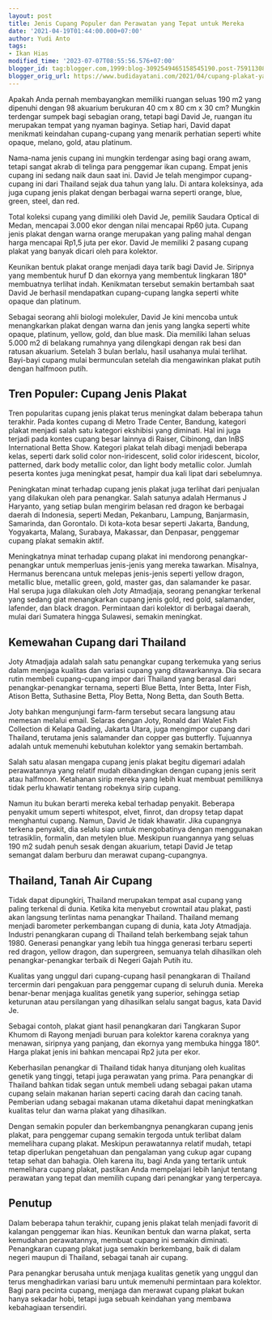 ```yaml
---
layout: post
title: Jenis Cupang Populer dan Perawatan yang Tepat untuk Mereka
date: '2021-04-19T01:44:00.000+07:00'
author: Yudi Anto
tags:
- Ikan Hias
modified_time: '2023-07-07T08:55:56.576+07:00'
blogger_id: tag:blogger.com,1999:blog-3092549465158545190.post-7591130812176225207
blogger_orig_url: https://www.budidayatani.com/2021/04/cupang-plakat-yang-semakin-melekat.html
---
```


<p>Apakah Anda pernah membayangkan memiliki ruangan seluas 190 m2 yang dipenuhi dengan 98 akuarium berukuran 40 cm x 80 cm x 30 cm? Mungkin terdengar sumpek bagi sebagian orang, tetapi bagi David Je, ruangan itu merupakan tempat yang nyaman baginya. Setiap hari, David dapat menikmati keindahan cupang-cupang yang menarik perhatian seperti white opaque, melano, gold, atau platinum.</p><p>Nama-nama jenis cupang ini mungkin terdengar asing bagi orang awam, tetapi sangat akrab di telinga para penggemar ikan cupang. Empat jenis cupang ini sedang naik daun saat ini. David Je telah mengimpor cupang-cupang ini dari Thailand sejak dua tahun yang lalu. Di antara koleksinya, ada juga cupang jenis plakat dengan berbagai warna seperti orange, blue, green, steel, dan red.</p><p>Total koleksi cupang yang dimiliki oleh David Je, pemilik Saudara Optical di Medan, mencapai 3.000 ekor dengan nilai mencapai Rp60 juta. Cupang jenis plakat dengan warna orange merupakan yang paling mahal dengan harga mencapai Rp1,5 juta per ekor. David Je memiliki 2 pasang cupang plakat yang banyak dicari oleh para kolektor.</p><p>Keunikan bentuk plakat orange menjadi daya tarik bagi David Je. Siripnya yang membentuk huruf D dan ekornya yang membentuk lingkaran 180° membuatnya terlihat indah. Kenikmatan tersebut semakin bertambah saat David Je berhasil mendapatkan cupang-cupang langka seperti white opaque dan platinum.</p><p>Sebagai seorang ahli biologi molekuler, David Je kini mencoba untuk menangkarkan plakat dengan warna dan jenis yang langka seperti white opaque, platinum, yellow, gold, dan blue mask. Dia memiliki lahan seluas 5.000 m2 di belakang rumahnya yang dilengkapi dengan rak besi dan ratusan akuarium. Setelah 3 bulan berlalu, hasil usahanya mulai terlihat. Bayi-bayi cupang mulai bermunculan setelah dia mengawinkan plakat putih dengan halfmoon putih.</p><h2>Tren Populer: Cupang Jenis Plakat</h2><p>Tren popularitas cupang jenis plakat terus meningkat dalam beberapa tahun terakhir. Pada kontes cupang di Metro Trade Center, Bandung, kategori plakat menjadi salah satu kategori ekshibisi yang diminati. Hal ini juga terjadi pada kontes cupang besar lainnya di Raiser, Cibinong, dan InBS International Betta Show. Kategori plakat telah dibagi menjadi beberapa kelas, seperti dark solid color non-iridescent, solid color iridescent, bicolor, patterned, dark body metallic color, dan light body metallic color. Jumlah peserta kontes juga meningkat pesat, hampir dua kali lipat dari sebelumnya.</p><p>Peningkatan minat terhadap cupang jenis plakat juga terlihat dari penjualan yang dilakukan oleh para penangkar. Salah satunya adalah Hermanus J Haryanto, yang setiap bulan mengirim belasan red dragon ke berbagai daerah di Indonesia, seperti Medan, Pekanbaru, Lampung, Banjarmasin, Samarinda, dan Gorontalo. Di kota-kota besar seperti Jakarta, Bandung, Yogyakarta, Malang, Surabaya, Makassar, dan Denpasar, penggemar cupang plakat semakin aktif.</p><p>Meningkatnya minat terhadap cupang plakat ini mendorong penangkar-penangkar untuk memperluas jenis-jenis yang mereka tawarkan. Misalnya, Hermanus berencana untuk melepas jenis-jenis seperti yellow dragon, metallic blue, metallic green, gold, master gas, dan salamander ke pasar. Hal serupa juga dilakukan oleh Joty Atmadjaja, seorang penangkar terkenal yang sedang giat menangkarkan cupang jenis gold, red gold, salamander, lafender, dan black dragon. Permintaan dari kolektor di berbagai daerah, mulai dari Sumatera hingga Sulawesi, semakin meningkat.</p><h2>Kemewahan Cupang dari Thailand</h2><p>Joty Atmadjaja adalah salah satu penangkar cupang terkemuka yang serius dalam menjaga kualitas dan variasi cupang yang ditawarkannya. Dia secara rutin membeli cupang-cupang impor dari Thailand yang berasal dari penangkar-penangkar ternama, seperti Blue Betta, Inter Betta, Inter Fish, Atison Betta, Suthasine Betta, Ploy Betta, Nong Betta, dan South Betta.</p><p>Joty bahkan mengunjungi farm-farm tersebut secara langsung atau memesan melalui email. Selaras dengan Joty, Ronald dari Walet Fish Collection di Kelapa Gading, Jakarta Utara, juga mengimpor cupang dari Thailand, terutama jenis salamander dan copper gas butterfly. Tujuannya adalah untuk memenuhi kebutuhan kolektor yang semakin bertambah.</p><p>Salah satu alasan mengapa cupang jenis plakat begitu digemari adalah perawatannya yang relatif mudah dibandingkan dengan cupang jenis serit atau halfmoon. Ketahanan sirip mereka yang lebih kuat membuat pemiliknya tidak perlu khawatir tentang robeknya sirip cupang.</p><p>Namun itu bukan berarti mereka kebal terhadap penyakit. Beberapa penyakit umum seperti whitespot, elvet, finrot, dan dropsy tetap dapat menghantui cupang. Namun, David Je tidak khawatir. Jika cupangnya terkena penyakit, dia selalu siap untuk mengobatinya dengan menggunakan tetrasiklin, formalin, dan metylen blue. Meskipun ruangannya yang seluas 190 m2 sudah penuh sesak dengan akuarium, tetapi David Je tetap semangat dalam berburu dan merawat cupang-cupangnya.</p><h2>Thailand, Tanah Air Cupang</h2><p>Tidak dapat dipungkiri, Thailand merupakan tempat asal cupang yang paling terkenal di dunia. Ketika kita menyebut crowntail atau plakat, pasti akan langsung terlintas nama penangkar Thailand. Thailand memang menjadi barometer perkembangan cupang di dunia, kata Joty Atmadjaja. Industri penangkaran cupang di Thailand telah berkembang sejak tahun 1980. Generasi penangkar yang lebih tua hingga generasi terbaru seperti red dragon, yellow dragon, dan supergreen, semuanya telah dihasilkan oleh penangkar-penangkar terbaik di Negeri Gajah Putih itu.</p><p>Kualitas yang unggul dari cupang-cupang hasil penangkaran di Thailand tercermin dari pengakuan para penggemar cupang di seluruh dunia. Mereka benar-benar menjaga kualitas genetik yang superior, sehingga setiap keturunan atau persilangan yang dihasilkan selalu sangat bagus, kata David Je.</p><p>Sebagai contoh, plakat giant hasil penangkaran dari Tangkaran Supor Khumom di Rayong menjadi buruan para kolektor karena coraknya yang menawan, siripnya yang panjang, dan ekornya yang membuka hingga 180°. Harga plakat jenis ini bahkan mencapai Rp2 juta per ekor.</p><p>Keberhasilan penangkar di Thailand tidak hanya ditunjang oleh kualitas genetik yang tinggi, tetapi juga perawatan yang prima. Para penangkar di Thailand bahkan tidak segan untuk membeli udang sebagai pakan utama cupang selain makanan harian seperti cacing darah dan cacing tanah. Pemberian udang sebagai makanan utama diketahui dapat meningkatkan kualitas telur dan warna plakat yang dihasilkan.</p><p>Dengan semakin populer dan berkembangnya penangkaran cupang jenis plakat, para penggemar cupang semakin tergoda untuk terlibat dalam memelihara cupang plakat. Meskipun perawatannya relatif mudah, tetapi tetap diperlukan pengetahuan dan pengalaman yang cukup agar cupang tetap sehat dan bahagia. Oleh karena itu, bagi Anda yang tertarik untuk memelihara cupang plakat, pastikan Anda mempelajari lebih lanjut tentang perawatan yang tepat dan memilih cupang dari penangkar yang terpercaya.</p><h2>Penutup</h2><p>Dalam beberapa tahun terakhir, cupang jenis plakat telah menjadi favorit di kalangan penggemar ikan hias. Keunikan bentuk dan warna plakat, serta kemudahan perawatannya, membuat cupang ini semakin diminati. Penangkaran cupang plakat juga semakin berkembang, baik di dalam negeri maupun di Thailand, sebagai tanah air cupang.</p><p>Para penangkar berusaha untuk menjaga kualitas genetik yang unggul dan terus menghadirkan variasi baru untuk memenuhi permintaan para kolektor. Bagi para pecinta cupang, menjaga dan merawat cupang plakat bukan hanya sekadar hobi, tetapi juga sebuah keindahan yang membawa kebahagiaan tersendiri.</p>